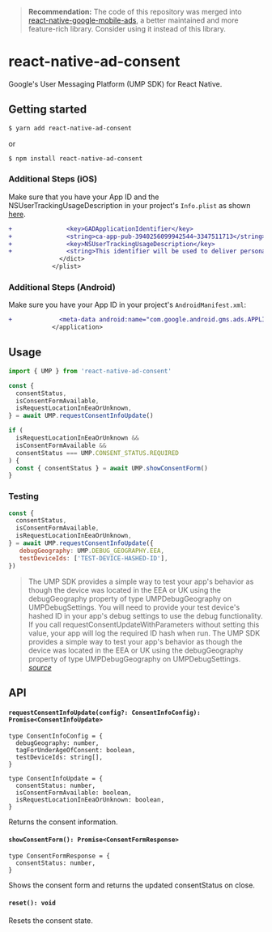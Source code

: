 > **Recommendation:** The code of this repository was merged into [react-native-google-mobile-ads](https://github.com/invertase/react-native-google-mobile-ads), a better maintained and more feature-rich library. Consider using it instead of this library.

# react-native-ad-consent

Google's User Messaging Platform (UMP SDK) for React Native.

## Getting started

```sh
$ yarn add react-native-ad-consent
```

or

```sh
$ npm install react-native-ad-consent
```

### Additional Steps (iOS)

Make sure that you have your App ID and the NSUserTrackingUsageDescription in your project's `Info.plist` as shown [here](https://developers.google.com/ad-manager/ump/ios/quick-start).
```diff
+               <key>GADApplicationIdentifier</key>
+               <string>ca-app-pub-3940256099942544~3347511713</string>
+               <key>NSUserTrackingUsageDescription</key>
+               <string>This identifier will be used to deliver personalized ads to you.</string>
              </dict>
            </plist>
```

### Additional Steps (Android)

Make sure you have your App ID in your project's `AndroidManifest.xml`:
```diff
+             <meta-data android:name="com.google.android.gms.ads.APPLICATION_ID" android:value="ca-app-pub-3940256099942544~3347511713"/>
            </application>
```

## Usage

```javascript
import { UMP } from 'react-native-ad-consent'

const {
  consentStatus,
  isConsentFormAvailable,
  isRequestLocationInEeaOrUnknown,
} = await UMP.requestConsentInfoUpdate()

if (
  isRequestLocationInEeaOrUnknown &&
  isConsentFormAvailable &&
  consentStatus === UMP.CONSENT_STATUS.REQUIRED
) {
  const { consentStatus } = await UMP.showConsentForm()
}
```

### Testing

```javascript
const {
  consentStatus,
  isConsentFormAvailable,
  isRequestLocationInEeaOrUnknown,
} = await UMP.requestConsentInfoUpdate({
   debugGeography: UMP.DEBUG_GEOGRAPHY.EEA,
   testDeviceIds: ['TEST-DEVICE-HASHED-ID'],
})
```

>The UMP SDK provides a simple way to test your app's behavior as though the device was located in the EEA or UK using the debugGeography property of type UMPDebugGeography on UMPDebugSettings.
>You will need to provide your test device's hashed ID in your app's debug settings to use the debug functionality. If you call requestConsentUpdateWithParameters without setting this value, your app will log the required ID hash when run.
>The UMP SDK provides a simple way to test your app's behavior as though the device was located in the EEA or UK using the debugGeography property of type UMPDebugGeography on UMPDebugSettings. _[source](https://developers.google.com/admob/ump/ios/quick-start#testing)_

## API

#### `requestConsentInfoUpdate(config?: ConsentInfoConfig): Promise<ConsentInfoUpdate>`

```
type ConsentInfoConfig = {
  debugGeography: number,
  tagForUnderAgeOfConsent: boolean,
  testDeviceIds: string[],
}

type ConsentInfoUpdate = {
  consentStatus: number,
  isConsentFormAvailable: boolean,
  isRequestLocationInEeaOrUnknown: boolean,
}
```

Returns the consent information.

#### `showConsentForm(): Promise<ConsentFormResponse>`

```
type ConsentFormResponse = {
  consentStatus: number,
}
```

Shows the consent form and returns the updated consentStatus on close.

#### `reset(): void`

Resets the consent state.

